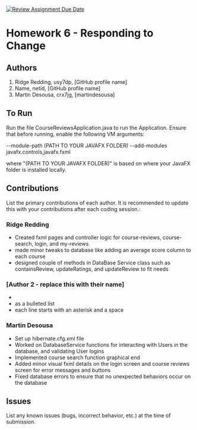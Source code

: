 [![Review Assignment Due Date](https://classroom.github.com/assets/deadline-readme-button-24ddc0f5d75046c5622901739e7c5dd533143b0c8e959d652212380cedb1ea36.svg)](https://classroom.github.com/a/DC1SF4uZ)
# Homework 6 - Responding to Change

## Authors
1) Ridge Redding, usy7dp, [GitHub profile name]
2) Name, netid, [GitHub profile name]
3) Martin Desousa, crx7jg, [martindesousa]

## To Run

Run the file CourseReviewsApplication.java to run the Application. Ensure that before running, enable the following VM arguments:

--module-path (PATH TO YOUR JAVAFX FOLDER) --add-modules javafx.controls,javafx.fxml

where "(PATH TO YOUR JAVAFX FOLDER)" is based on where your JavaFX folder is installed locally.

## Contributions

List the primary contributions of each author. It is recommended to update this with your contributions after each coding session.:

### Ridge Redding

* Created fxml pages and controller logic for course-reviews, course-search, login, and my-reviews
* made minor tweaks to database like adding an average score column to each course
* designed couple of methods in DataBase Service class such as containsReview, updateRatings, and updateReview to fit needs

### [Author 2 - replace this with their name]

* 
* as a bulleted list
* each line starts with an asterisk and a space


### Martin Desousa

* Set up hibernate.cfg.xml file
* Worked on DatabaseService functions for interacting with Users in the database, and validating User logins
* Implemented course search function graphical end
* Added minor visual fxml details on the login screen and course reviews screen for error messages and buttons
* Fixed database errors to ensure that no unexpected behaviors occur on the database

## Issues

List any known issues (bugs, incorrect behavior, etc.) at the time of submission.
